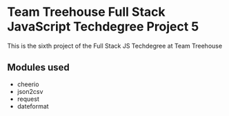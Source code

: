 # Team Treehouse Full Stack JavaScript Techdegree Project 5
This is the sixth project of the Full Stack JS Techdegree at Team Treehouse

## Modules used
- cheerio
- json2csv
- request
- dateformat